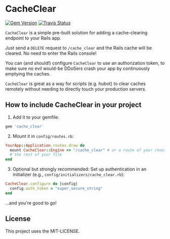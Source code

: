 # CacheClear

[![Gem Version](https://badge.fury.io/rb/cache_clear.svg)](https://badge.fury.io/rb/cache_clear)
[![Travis Status](https://travis-ci.org/amcaplan/cache_clear.svg)](https://travis-ci.org/amcaplan/cache_clear.svg)

`CacheClear` is a simple pre-built solution for adding a cache-clearing endpoint
to your Rails app.

Just send a `DELETE` request to `/cache_clear` and the Rails cache will be
cleared. No need to enter the Rails console!

You can (and should!) configure `CacheClear` to use an authorization token, to
make sure no evil would-be DDoSers crash your app by continuously emptying the
caches.

`CacheClear` is great as a way for scripts (e.g. hubot) to clear caches remotely
without needing to directly touch your production servers.

## How to include CacheClear in your project

1) Add it to your gemfile:

``` ruby
gem 'cache_clear'
```

2) Mount it in `config/routes.rb`:

``` ruby
YourApp::Application.routes.draw do
  mount CacheClear::Engine => "/cache_clear" # or a route of your choosing
  # the rest of your file
end
```

3) Optional but strongly recommended: Set up authentication in an initializer
(e.g., `config/initializers/cache_clear.rb`):
``` ruby
CacheClear.configure do |config|
  config.auth_token = "super_secure_string"
end
```

...and you're good to go!

## License

This project uses the MIT-LICENSE.
